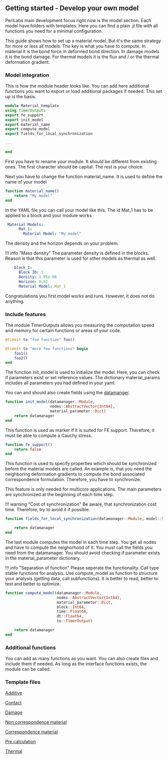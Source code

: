 ## Getting started - Develop your own model

PeriLabs main development focus right now is the model section. Each model have folders with templates. Here you can find a plain .jl file with all functions you need for a minimal configuration.

This guide shows how to set up a material model. But it's the same strategy for more or less all models. The key is what you have to compute. In material it is the bond force in deformed bond direction. In damage models it is the bond damage. For thermal models it is the flux and / or the thermal deformation gradient.

### Model integration

This is how the module header looks like. You can add here additional functions you want to export or load additional packages if needed. This set up is the basis.


```julia
module Material_template
using TimerOutputs
export fe_support
export init_model
export material_name
export compute_model
export fields_for_local_synchronization

...

end
```
First you have to rename your module. It should be different from existing ones. The first character should be capital. The rest is your choice.

Next you have to change the function material_name. It is used to define the name of your model

```julia
function material_name()
    return "My model"
end
```

In the YAML file you can call your model like this. The id Mat_1 has to be applied to a block and your module works

```yaml
 Material Models:
      Mat_1:
        Material Model: "My model"
```
The density and the horizon depends on your problem.

!!! info "Mass density"
    The parameter density is defined in the blocks. Reason is that this parameter is used for other models as thermal as well.

```yaml
    block_1:
      Block ID: 1
      Density: 1.95e-06
      Horizon: 0.82
      Material Model: Mat_1
```
Congratulations you first model works and runs. However, it does not do anything.

### Include features


The module TimerOutputs allows you measuring the computation speed and memory for certain functions or areas of your code.

```julia
@timeit to "foo function" foo()

@timeit to "more foo functions" begin
    foo1()
    foo2()
end
```

The function init_model is used to initialize the model. Here, you can check if parameters exist or set reference values. The dictionary material_params includes all parameters you had defined in your yaml.

You can and should also create fields using the [datamanger](datamanager.md).

```julia
function init_model(datamanager::Module,
                    nodes::AbstractVector{Int64},
                    material_parameter::Dict)
    return datamanager
end
```
This function is used as marker if it is suited for FE support. Therefore, it must be able to compute a Cauchy stress.

```julia
function fe_support()
    return false
end
```

This function is used to specify properties which should be synchronized before the material models are called. An example is, that you need the neighboring deformation gradients to compute the bond associated correspondence formulation. Therefore, you have to synchronize.

This feature is only needed for multicore applications. The main parameters are synchronized at the beginning of each time step.

!!! warning "Cost of synchronization"
    Be aware, that synchronization cost time. Therefore, try to avoid it if possible.

```julia
function fields_for_local_synchronization(datamanager::Module, model::String)

    return datamanager
end
```

The last module computes the model in each time step. You get all nodes and have to compute the neighorhood of it. You must call the fields you need from the datamanager. You should avoid checking if parameter exists in the material_parameter dictionary.


!!! info "Separation of function"
    Please seperate the functionality. Call type stable functions for analysis. Use compute_model as function to structure your analysis (getting data, call subfunctions). It is better to read, better to test and better to optimize.

```julia
function compute_model(datamanager::Module,
                       nodes::AbstractVector{Int64},
                       material_parameter::Dict,
                       block::Int64,
                       time::Float64,
                       dt::Float64,
                       to::TimerOutput)

    return datamanager
end
```

### Additional functions
You can add as many functions as you want. You can also create files and include them if needed. As long as the interface functions exists, the module can be called.


### Template files

[Additive](https://github.com/PeriHub/PeriLab.jl/blob/main/src/Models/Additive/Additive_template/additive_template.jl)

[Contact](https://github.com/PeriHub/PeriLab.jl/blob/main/src/Models/Contact/Contact_template/contact_template.jl)

[Damage](https://github.com/PeriHub/PeriLab.jl/blob/main/src/Models/Damage/Damage_template/damage_template.jl)

[Non correspondence material](https://github.com/PeriHub/PeriLab.jl/blob/main/src/Models/Material/Material_template/material_template.jl)

[Correspondence material](https://github.com/PeriHub/PeriLab.jl/blob/main/src/Models/Material/Material_template/correspondence_template.jl)

[Pre calculation](https://github.com/PeriHub/PeriLab.jl/blob/main/src/Models/Pre_calculation/Pre_calculation_template/pre_calculation_template.jl)

[Thermal](https://github.com/PeriHub/PeriLab.jl/blob/main/src/Models/Thermal/Thermal_template/thermal_template.jl)

